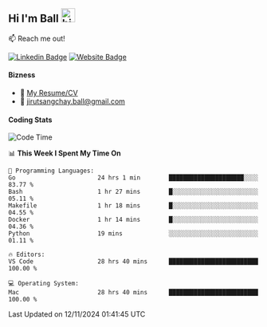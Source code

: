 ## Hi I'm Ball <img src="https://user-images.githubusercontent.com/1303154/88677602-1635ba80-d120-11ea-84d8-d263ba5fc3c0.gif" width="28px" height="28px" alt="hi">
 
:mailbox: Reach me out!

[![Linkedin Badge](https://img.shields.io/badge/-Jirut-0e76a8?style=flat&labelColor=0e76a8&logo=linkedin&logoColor=white)](https://www.linkedin.com/in/jirut-sangchay-338370251)
[![Website Badge](https://img.shields.io/badge/Website-184aa8?logo=website&logoColor=)](https://resume-jirut.web.app)

<!-- TODO: Add last video link -->
#### Bizness
- :paperclip: [My Resume/CV](https://github.com/Jirut01/Jirut01/blob/main/resume_jirut.pdf)
- :email: jirutsangchay.ball@gmail.com

#### Coding Stats


<!--START_SECTION:waka-->
![Code Time](http://img.shields.io/badge/Code%20Time-1%2C744%20hrs%2046%20mins-blue)

📊 **This Week I Spent My Time On** 

```text
💬 Programming Languages: 
Go                       24 hrs 1 min        █████████████████████░░░░   83.77 % 
Bash                     1 hr 27 mins        █░░░░░░░░░░░░░░░░░░░░░░░░   05.11 % 
Makefile                 1 hr 18 mins        █░░░░░░░░░░░░░░░░░░░░░░░░   04.55 % 
Docker                   1 hr 14 mins        █░░░░░░░░░░░░░░░░░░░░░░░░   04.36 % 
Python                   19 mins             ░░░░░░░░░░░░░░░░░░░░░░░░░   01.11 % 

🔥 Editors: 
VS Code                  28 hrs 40 mins      █████████████████████████   100.00 % 

💻 Operating System: 
Mac                      28 hrs 40 mins      █████████████████████████   100.00 % 
```


 Last Updated on 12/11/2024 01:41:45 UTC
<!--END_SECTION:waka-->
